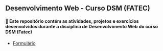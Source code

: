 <h2> Desenvolvimento Web - Curso DSM (FATEC) </h2>
<h4>📁 Este repositório contém as atividades, projetos e exercícios desenvolvidos durante a disciplina de Desenvolvimento Web do curso DSM (Fatec)</h4>

<nav>
  <ul>
    <li><a href="https://beamrt.github.io/desenv-web-DSM/formulario/html">Formulário</a></li>
  </ul>
</nav>
